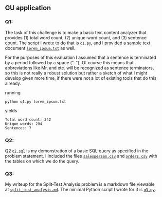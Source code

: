 ## GU application

### Q1:
The task of this challenge is to make a basic text content analyzer that provides (1) total word count, (2) unique-word count, and (3) sentence count.  The script I wrote to do that is [`q1.py`](q1.py), and I provided a sample text document [`lorem_ipsum.txt`](lorem_ipsum.txt) as well.

For the purposes of this evaluation I assumed that a sentence is terminated by a period followed by a space (". ").  Of course this means that abbreviations like Mr. and etc.  will be recognized as sentence terminators, so this is not really a robust solution but rather a sketch of what I might develop given more time, if there were not a lot of existing tools that do this already.

running
```
python q1.py lorem_ipsum.txt
```
yields
```
Total word count: 342
Unique words: 204
Sentences: 7
```

### Q2:
Q2 [`q2.sql`](q2.sql) is my demonstration of a basic SQL query as specified in the problem statement.  I included the files [`salesperson.csv`](salesperson.csv) and [`orders.csv`](orders.csv) with the tables on which we do the query.


### Q3:
My writeup for the Split-Test Analysis problem is a markdown file viewable at [`split_test_analysis.md`](split_test_analysis.md).
The minimal Python script I wrote for it is [`q3.py`](q3.py).
